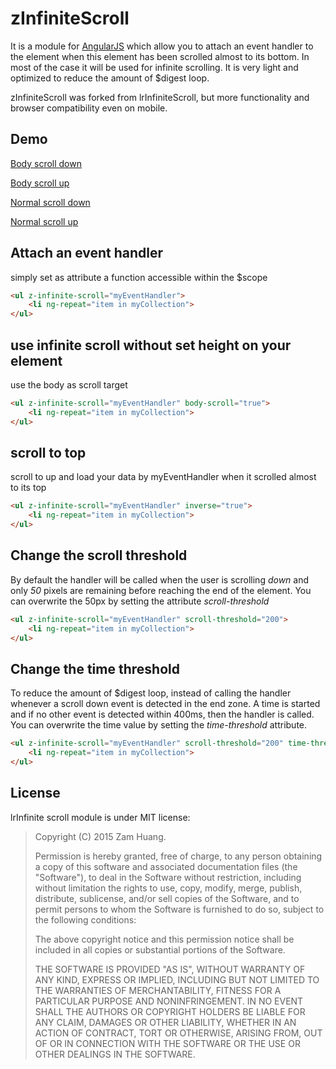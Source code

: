 # zInfiniteScroll

It is a module for [AngularJS](http://angularjs.org/) which allow you to attach an event handler to the element when this element
has been scrolled almost to its bottom. In most of the case it will be used for infinite scrolling.
It is very light and optimized to reduce the amount of $digest loop.

zInfiniteScroll was forked from lrInfiniteScroll, but more functionality and browser compatibility even on mobile.

## Demo
[Body scroll down](http://lightzam.github.io/zInfiniteScroll/example01_bodyScroll.html)

[Body scroll up](http://lightzam.github.io/zInfiniteScroll/example02_bodyScroll_inverse.html)

[Normal scroll down](http://lightzam.github.io/zInfiniteScroll/example03_normalScroll.html)

[Normal scroll up](http://lightzam.github.io/zInfiniteScroll/example04_normalScroll_inverse.html)

## Attach an event handler

simply set as attribute a function accessible within the $scope

```html
<ul z-infinite-scroll="myEventHandler">
    <li ng-repeat="item in myCollection">
</ul>
```

## use infinite scroll without set height on your element

use the body as scroll target

```html
<ul z-infinite-scroll="myEventHandler" body-scroll="true">
    <li ng-repeat="item in myCollection">
</ul>
```

## scroll to top

scroll to up and load your data by myEventHandler when it scrolled almost to its top

```html
<ul z-infinite-scroll="myEventHandler" inverse="true">
    <li ng-repeat="item in myCollection">
</ul>
```

## Change the scroll threshold

By default the handler will be called when the user is scrolling *down* and only *50* pixels are remaining before reaching the end
of the element. You can overwrite the 50px by setting the attribute *scroll-threshold*

```html
<ul z-infinite-scroll="myEventHandler" scroll-threshold="200">
    <li ng-repeat="item in myCollection">
</ul>
```
## Change the time threshold

To reduce the amount of $digest loop, instead of calling the handler whenever a scroll down event is detected in the end zone. A time is started and if
no other event is detected within 400ms, then the handler is called. You can overwrite the time value by setting the *time-threshold* attribute.

```html
<ul z-infinite-scroll="myEventHandler" scroll-threshold="200" time-threshold="600">
    <li ng-repeat="item in myCollection">
</ul>
```

## License

lrInfinite scroll module is under MIT license:

> Copyright (C) 2015 Zam Huang.
>
> Permission is hereby granted, free of charge, to any person
> obtaining a copy of this software and associated documentation files
> (the "Software"), to deal in the Software without restriction,
> including without limitation the rights to use, copy, modify, merge,
> publish, distribute, sublicense, and/or sell copies of the Software,
> and to permit persons to whom the Software is furnished to do so,
> subject to the following conditions:
>
> The above copyright notice and this permission notice shall be
> included in all copies or substantial portions of the Software.
>
> THE SOFTWARE IS PROVIDED "AS IS", WITHOUT WARRANTY OF ANY KIND,
> EXPRESS OR IMPLIED, INCLUDING BUT NOT LIMITED TO THE WARRANTIES OF
> MERCHANTABILITY, FITNESS FOR A PARTICULAR PURPOSE AND
> NONINFRINGEMENT. IN NO EVENT SHALL THE AUTHORS OR COPYRIGHT HOLDERS
> BE LIABLE FOR ANY CLAIM, DAMAGES OR OTHER LIABILITY, WHETHER IN AN
> ACTION OF CONTRACT, TORT OR OTHERWISE, ARISING FROM, OUT OF OR IN
> CONNECTION WITH THE SOFTWARE OR THE USE OR OTHER DEALINGS IN THE
> SOFTWARE.
